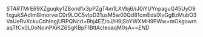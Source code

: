 $START$MrE69XZguqky1Z8orid1x3pPZgT4m1LXVbj6/iJ0iYUYnpaguG45UyO9fxgukSAdIm8lmorveiC0r9LOC5vIpD31usM5w00Qd81cmEdsIXvGgBzMubO3VaUeRvXckuCdhIngjURPQNcd+Bhj4EZ/oJ/H9jSbYWXMH9PWw+mOkgowmaqTfCx0L0oNoinPXiKZ6SgKBpF1BtIAcIeoaqM0sA==$END$